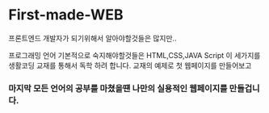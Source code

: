 # First-made-WEB
프론트엔드 개발자가 되기위해서 알아야할것들은 많지만..

프로그래밍 언어 기본적으로 숙지해야할것들은 HTML,CSS,JAVA Script 이 세가지를 생활코딩 교재를 통해서 독학 하려 합니다. 
교재의 예제로 첫 웹페이지를 만들어보고
<h3>마지막 모든 언어의 공부를 마쳤을떈 나만의 실용적인 웹페이지를 만들겁니다.<h3/> 
